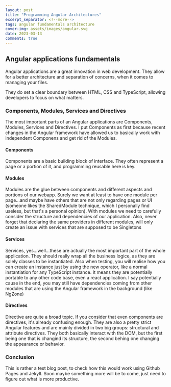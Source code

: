 ```yaml
---
layout: post
title: "Programming Angular Architectures"
excerpt_separator: <!--more-->
tags: angular fundamentals architecture
cover-img: assets/images/angular.svg
date: 2023-03-13
comments: true
---
```


## Angular applications fundamentals

Angular applications are a great innovation in web development. They allow for a better architecture and separation of concerns, when it comes to managing your files.
<!--more-->

They do set a clear boundary between HTML, CSS and TypeScript, allowing developers to focus on what matters.


### Components, Modules, Services and Directives

The most important parts of an Angular applications are Components, Modules, Services and Directives. I put Components as first because recent changes in the Angular framework have allowed us to basically work with independent Componens and get rid of the Modules.

#### Components

Components are a basic building block of interface. They often represent a page or a portion of it, and programming reusable here is key.

#### Modules

Modules are the glue between components and different aspects and portions of our webapp. Surely we want at least to have one module per page...and maybe have others that are not only regarding pages or UI (someone likes the SharedModule technique, which I personally find useless, but that's a personal opinion).
With modules we need to carefully consider the structure and dependencies of our application. Also, never forget that declaring the same providers in different modules, will only create an issue with services that are supposed to be Singletons

#### Services

Services, yes...well...these are actually the most important part of the whole application. They should really wrap all the business logice, as they are solely classes to be instantiated.
Also when testing, you will realise how you can create an instance just by using the new operator, like a normal instantiation for any TypeScript instance.
It means they are potentially portable to any other code base, even a react application. I say potentially cause in the end, you may still have dependencies coming from other modules that are using the Angular framework in the background (like NgZone)

#### Directives

Directive are quite a broad topic. If you consider that even components are directives, it's already confusing enough. They are also a pretty strict Angular features and are mainly divided in two big groups: structural and attribute directives. They both basically interact with the DOM, but the first being one that is changind its structure, the second behing one changing the appearance or behavior.

### Conclusion

This is rather a test blog post, to check how this would work using Github Pages and Jekyll. Soon maybe something more will be to come, just need to figure out what is more productive.
